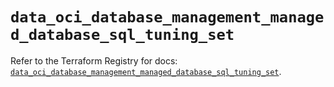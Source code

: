 # `data_oci_database_management_managed_database_sql_tuning_set`

Refer to the Terraform Registry for docs: [`data_oci_database_management_managed_database_sql_tuning_set`](https://registry.terraform.io/providers/oracle/oci/6.18.0/docs/data-sources/database_management_managed_database_sql_tuning_set).
